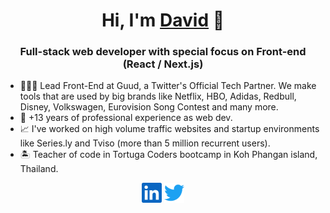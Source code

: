 <h1 align="center">Hi, I'm <a href="https://davidmaillo.com" target="_blank">David</a> 👋</h1>

<h3 align="center">Full-stack web developer with special focus on Front-end (React / Next.js)</h3>

- 👨🏻‍💻 Lead Front-End at Guud, a Twitter's Official Tech Partner. We make tools that are used by big brands like Netflix, HBO, Adidas, Redbull, Disney, Volkswagen, Eurovision Song Contest and many more.
- 🌇 +13 years of professional experience as web dev.
- 📈 I've worked on high volume traffic websites and startup environments like Series.ly and Tviso (more than 5 million recurrent users).
- 🏝 Teacher of code in Tortuga Coders bootcamp in Koh Phangan island, Thailand.


<p align="center">
  <a href="https://www.linkedin.com/in/davidmaillo"><img alt="LinkedIn" title="LinkedIn" height="32" width="32" src="assets/linkedin.svg"></a>
  <a href="https://twitter.com/davidmaillo"><img alt="Twitter" title="Twitter" height="32" width="32" src="assets/twitter.svg"></a>
</p>
